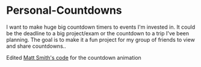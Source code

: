 # Personal-Countdowns
I want to make huge big countdown timers to events I'm invested in. It could be the deadline to a big project/exam or the countdown to a trip I've been planning. The goal is to make it a fun project for my group of friends to view and share countdowns.. 

Edited [Matt Smith's code](https://codepen.io/AllThingsSmitty/pen/JJavZN) for the countdown animation 

